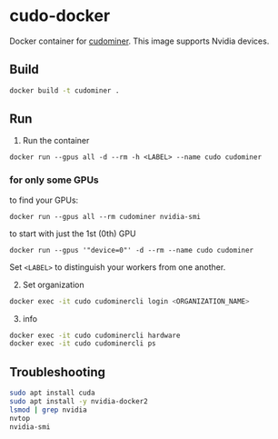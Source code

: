 # cudo-docker
Docker container for [cudominer](https://cudominer.com). 
This image supports Nvidia devices.

## Build

```bash
docker build -t cudominer .
```

## Run

1. Run the container

```
docker run --gpus all -d --rm -h <LABEL> --name cudo cudominer
```

### for only some GPUs 

to find your GPUs:
```
docker run --gpus all --rm cudominer nvidia-smi
```

to start with just the 1st (0th) GPU

```
docker run --gpus '"device=0"' -d --rm --name cudo cudominer
```

Set `<LABEL>` to distinguish your workers from one another.

2. Set organization

```bash
docker exec -it cudo cudominercli login <ORGANIZATION_NAME>
```

3. info

```bash
docker exec -it cudo cudominercli hardware
docker exec -it cudo cudominercli ps
```

## Troubleshooting

```bash
sudo apt install cuda
sudo apt install -y nvidia-docker2
lsmod | grep nvidia
nvtop
nvidia-smi
```
